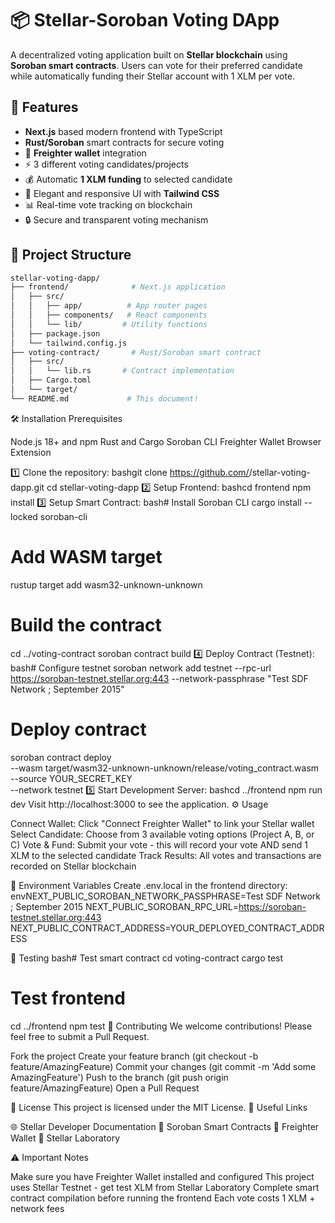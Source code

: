 # 📦 Stellar-Soroban Voting DApp

A decentralized voting application built on **Stellar blockchain** using **Soroban smart contracts**. Users can vote for their preferred candidate while automatically funding their Stellar account with 1 XLM per vote.

## 🚀 Features

- **Next.js** based modern frontend with TypeScript
- **Rust/Soroban** smart contracts for secure voting
- 🔑 **Freighter wallet** integration
- ⚡ 3 different voting candidates/projects
- 💰 Automatic **1 XLM funding** to selected candidate
- 🎨 Elegant and responsive UI with **Tailwind CSS**
- 📊 Real-time vote tracking on blockchain
- 🔒 Secure and transparent voting mechanism

## 📂 Project Structure

```bash
stellar-voting-dapp/
├── frontend/              # Next.js application
│   ├── src/
│   │   ├── app/          # App router pages
│   │   ├── components/   # React components
│   │   └── lib/         # Utility functions
│   ├── package.json
│   └── tailwind.config.js
├── voting-contract/       # Rust/Soroban smart contract
│   ├── src/
│   │   └── lib.rs       # Contract implementation
│   ├── Cargo.toml
│   └── target/
└── README.md             # This document!

```
🛠️ Installation
Prerequisites

Node.js 18+ and npm
Rust and Cargo
Soroban CLI
Freighter Wallet Browser Extension

1️⃣ Clone the repository:
bashgit clone https://github.com/<username>/stellar-voting-dapp.git
cd stellar-voting-dapp
2️⃣ Setup Frontend:
bashcd frontend
npm install
3️⃣ Setup Smart Contract:
bash# Install Soroban CLI
cargo install --locked soroban-cli

# Add WASM target
rustup target add wasm32-unknown-unknown

# Build the contract
cd ../voting-contract
soroban contract build
4️⃣ Deploy Contract (Testnet):
bash# Configure testnet
soroban network add testnet --rpc-url https://soroban-testnet.stellar.org:443 --network-passphrase "Test SDF Network ; September 2015"

# Deploy contract
soroban contract deploy \
  --wasm target/wasm32-unknown-unknown/release/voting_contract.wasm \
  --source YOUR_SECRET_KEY \
  --network testnet
5️⃣ Start Development Server:
bashcd ../frontend
npm run dev
Visit http://localhost:3000 to see the application.
⚙️ Usage

Connect Wallet: Click "Connect Freighter Wallet" to link your Stellar wallet
Select Candidate: Choose from 3 available voting options (Project A, B, or C)
Vote & Fund: Submit your vote - this will record your vote AND send 1 XLM to the selected candidate
Track Results: All votes and transactions are recorded on Stellar blockchain

🔧 Environment Variables
Create .env.local in the frontend directory:
envNEXT_PUBLIC_SOROBAN_NETWORK_PASSPHRASE=Test SDF Network ; September 2015
NEXT_PUBLIC_SOROBAN_RPC_URL=https://soroban-testnet.stellar.org:443
NEXT_PUBLIC_CONTRACT_ADDRESS=YOUR_DEPLOYED_CONTRACT_ADDRESS

🧪 Testing
bash# Test smart contract
cd voting-contract
cargo test

# Test frontend
cd ../frontend
npm test
🤝 Contributing
We welcome contributions! Please feel free to submit a Pull Request.

Fork the project
Create your feature branch (git checkout -b feature/AmazingFeature)
Commit your changes (git commit -m 'Add some AmazingFeature')
Push to the branch (git push origin feature/AmazingFeature)
Open a Pull Request

📄 License
This project is licensed under the MIT License.
🔗 Useful Links

🌐 Stellar Developer Documentation
🔧 Soroban Smart Contracts
💼 Freighter Wallet
🧪 Stellar Laboratory

⚠️ Important Notes

Make sure you have Freighter Wallet installed and configured
This project uses Stellar Testnet - get test XLM from Stellar Laboratory
Complete smart contract compilation before running the frontend
Each vote costs 1 XLM + network fees



